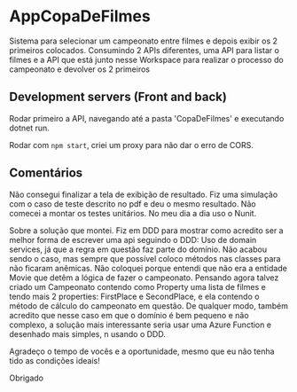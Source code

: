 # AppCopaDeFilmes

Sistema para selecionar um campeonato entre filmes e depois exibir os 2 primeiros colocados.
Consumindo 2 APIs diferentes, uma API para listar o filmes e a API que está junto nesse Workspace para realizar o processo do campeonato e devolver os 2 primeiros

## Development servers (Front and back)

Rodar primeiro a API, navegando até a pasta 'CopaDeFilmes' e executando dotnet run.

Rodar com `npm start`, criei um proxy para não dar o erro de CORS.


## Comentários

Não consegui finalizar a tela de exibição de resultado. Fiz uma simulação com o caso de teste descrito no pdf e deu o mesmo resultado.
Não comecei a montar os testes unitários. No meu dia a dia uso o Nunit.

Sobre a solução que montei. Fiz em DDD para mostrar como acredito ser a melhor forma de escrever uma api seguindo o DDD:
Uso de domain services, já que a regra em questão faz parte do domínio. Não acabou sendo o caso, mas sempre que possível coloco métodos nas classes para não ficaram anêmicas. Não coloquei porque entendi que não era a entidade Movie que detêm a lógica de fazer o campeonato. Pensando agora talvez criado um Campeonato contendo como Property uma lista de filmes e tendo mais 2 properties: FirstPlace e SecondPlace, e ela contendo o método de cálculo do campeonato em questão. De qualquer modo, também acredito que nesse caso em que o domínio é bem pequeno e não complexo, a solução mais interessante seria usar uma Azure Function e desenhado mais simples, n usando o DDD.

Agradeço o tempo de vocês e a oportunidade, mesmo que eu não tenha tido as condições ideais!

Obrigado